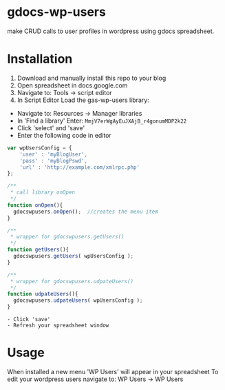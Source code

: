 gdocs-wp-users
==============

make CRUD calls to user profiles in wordpress using gdocs spreadsheet.

Installation
============
 1. Download and manually install this repo to your blog
 2. Open spreadsheet in docs.google.com
 3. Navigate to: Tools -> script editor
 4. In Script Editor Load the gas-wp-users library:
   - Navigate to: Resources -> Manager libraries
   - In 'Find a library' Enter: `MmjV7erWgAyEuJXAjB_r4gonumMDP2k22`
   - Click 'select' and 'save'
   - Enter the following code in editor

```javascript
var wpUsersConfig = {
    'user' : 'myBlogUser',
    'pass' : 'myBlogPswd',
    'url' : 'http://example.com/xmlrpc.php'
};

/**
 * call library onOpen
 */
function onOpen(){
  gdocswpusers.onOpen();  //creates the menu item
}

/**
 * wrapper for gdocswpusers.getUsers()
 */
function getUsers(){
  gdocswpusers.getUsers( wpUsersConfig );
}

/**
 * wrapper for gdocswpusers.udpateUsers()
 */
function udpateUsers(){
  gdocswpusers.udpateUsers( wpUsersConfig );
}
 ```
    - Click 'save'
    - Refresh your spreadsheet window

Usage
=====
When installed a new menu 'WP Users' will appear in your spreadsheet
To edit your wordpress users navigate to: WP Users -> WP Users